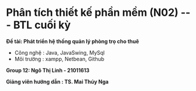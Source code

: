 # Phân tích thiết kế phần mềm (N02) --- BTL cuối kỳ
**Đề tài: Phát triển hệ thống quản lý phòng trọ cho thuê**
- Công nghệ : Java, JavaSwing, MySql
- Môi trường : xampp, Netbean, Github

**Group 12: Ngô Thị Linh - 21011613**

**Giảng viên hướng dẫn : TS. Mai Thúy Nga**
